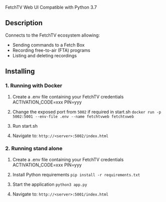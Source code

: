 FetchTV Web UI
Compatible with Python 3.7

## Description
Connects to the FetchTV ecosystem allowing:
- Sending commands to a Fetch Box
- Recording free-to-air (FTA) programs
- Listing and deleting recordings

## Installing

### 1. Running with Docker
1. Create a .env file containing your FetchTV credentials
ACTIVATION_CODE=xxx
PIN=yyy

2. Change the exposed port from ```5002``` if required in start.sh
```docker run -p 5002:5001 --env-file .env --name fetchtvweb fetchtvweb```

3. Run start.sh

4. Navigate to:
```http://<server>:5002/index.html```

### 2. Running stand alone
1. Create a .env file containing your FetchTV credentials
ACTIVATION_CODE=xxx
PIN=yyy

2. Install Python requirements
```pip install -r requirements.txt```

3. Start the application
```python3 app.py```

4. Navigate to:
```http://<server>:5001/index.html```
